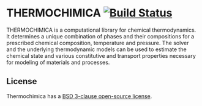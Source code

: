 THERMOCHIMICA [![Build Status](https://travis-ci.com/maxposchmann/thermochimica.svg?branch=cdashTests)](https://travis-ci.com/maxposchmann/thermochimica)
=============

THERMOCHIMICA is a computational library for chemical thermodynamics.
It determines a unique combination of phases and their compositions
for a prescribed chemical composition, temperature and pressure. The
solver and the underlying thermodynamic models can be used to estimate
the chemical state and various constitutive and transport properties
necessary for modeling of materials and processes.

License
-------

Thermochimica has a [BSD 3-clause open-source license](LICENSE).
